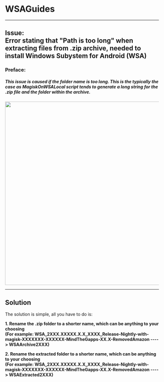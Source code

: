 # WSAGuides

---
## Issue: </br> Error stating that "Path is too long" when extracting files from .zip archive, needed to install Windows Subystem for Android (WSA)
### Preface:
##### This issue is caused if the folder name is too long. This is the typically the case as MagiskOnWSALocal script tends to generate a long string for the .zip file and the folder within the archive.

<img src="https://user-images.githubusercontent.com/68516357/219853616-154615b8-125c-4b68-b2f7-43fc2f7b1f74.png" style="width: 600px;"/>  

---
## Solution

The solution is simple, all you have to do is:

**1. Rename the .zip folder to a shorter name, which can be anything to your choosing </br> (For example: WSA_2XXX.XXXXX.X.X_XXXX_Release-Nightly-with-magisk-XXXXXXX-XXXXXX-MindTheGapps-XX.X-RemovedAmazon ----> WSAArchive2XXX)**

**2. Rename the extracted folder to a shorter name, which can be anything to your choosing </br> (For example: WSA_2XXX.XXXXX.X.X_XXXX_Release-Nightly-with-magisk-XXXXXXX-XXXXXX-MindTheGapps-XX.X-RemovedAmazon ----> WSAExtracted2XXX)**
